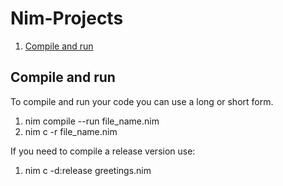 # Nim-Projects

1. [Compile and run](#compile-and-run)

## Compile and run

To compile and run your code you can use a long or short form.  

1. nim compile --run file_name.nim
2. nim c -r file_name.nim

If you need to compile a release version use:
1. nim c -d:release greetings.nim 
